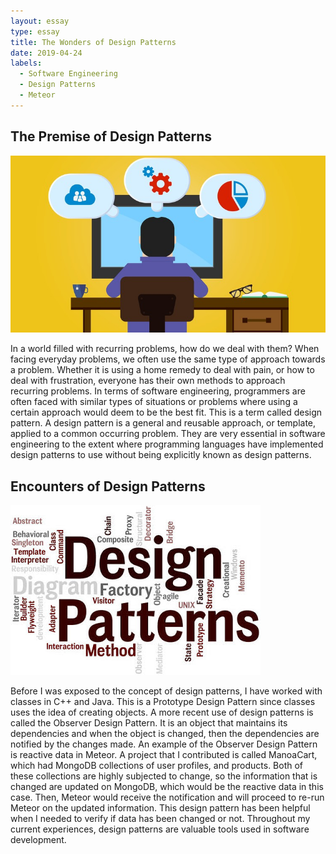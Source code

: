 ```yaml
---
layout: essay
type: essay
title: The Wonders of Design Patterns
date: 2019-04-24
labels:
  - Software Engineering
  - Design Patterns
  - Meteor
---
```


## The Premise of Design Patterns
<img class="ui small right rounded floated image" src="../images/DesignP.jpg">

In a world filled with recurring problems, how do we deal with them? When facing everyday problems, we often use the same type of approach towards a problem. Whether it is using a home remedy to deal with pain, or how to deal with frustration, everyone has their own methods to approach recurring problems. In terms of software engineering, programmers are often faced with similar types of situations or problems where using a certain approach would deem to be the best fit. This is a term called design pattern. A design pattern is a general and reusable approach, or template, applied to a common occurring problem. They are very essential in software engineering to the extent where programming languages have implemented design patterns to use without being explicitly known as design patterns.


## Encounters of Design Patterns
<img class="ui small left rounded floated image" src="../images/DesignPattern.jpg">

Before I was exposed to the concept of design patterns, I have worked with classes in C++ and Java. This is a Prototype Design Pattern since classes uses the idea of creating objects. A more recent use of design patterns is called the Observer Design Pattern. It is an object that maintains its dependencies and when the object is changed, then the dependencies are notified by the changes made. An example of the Observer Design Pattern is reactive data in Meteor. A project that I contributed is called ManoaCart, which had MongoDB collections of user profiles, and products. Both of these collections are highly subjected to change, so the information that is changed are updated on MongoDB, which would be the reactive data in this case. Then, Meteor would receive the notification and will proceed to re-run Meteor on the updated information. This design pattern has been helpful when I needed to verify if data has been changed or not. Throughout my current experiences, design patterns are valuable tools used in software development.

